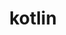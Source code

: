 ---
title: "kotlin"
head: "Under The Hood - Kotlin"
map: ""
comingSoonFlag: "true" # true or false
blog: ""

# status of content creation
status: ""
---